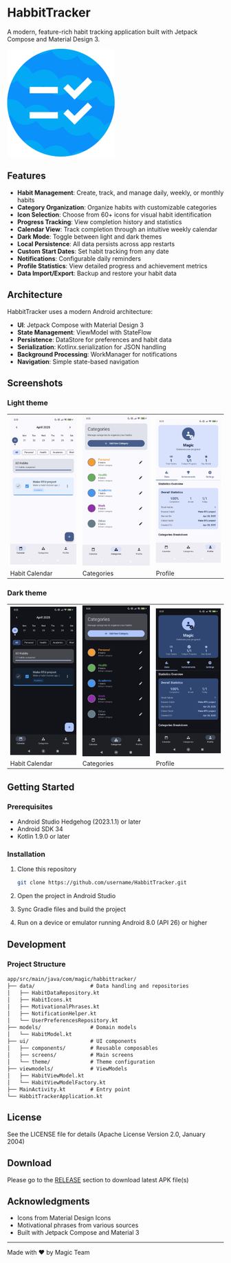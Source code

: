 # HabbitTracker

A modern, feature-rich habit tracking application built with Jetpack Compose and Material Design 3.

![HabbitTracker](https://github.com/oxelmango/habbitTracker/blob/main/images/icon.png?raw=true)

## Features

- **Habit Management**: Create, track, and manage daily, weekly, or monthly habits
- **Category Organization**: Organize habits with customizable categories
- **Icon Selection**: Choose from 60+ icons for visual habit identification
- **Progress Tracking**: View completion history and statistics
- **Calendar View**: Track completion through an intuitive weekly calendar
- **Dark Mode**: Toggle between light and dark themes
- **Local Persistence**: All data persists across app restarts
- **Custom Start Dates**: Set habit tracking from any date
- **Notifications**: Configurable daily reminders
- **Profile Statistics**: View detailed progress and achievement metrics
- **Data Import/Export**: Backup and restore your habit data

## Architecture

HabbitTracker uses a modern Android architecture:

- **UI**: Jetpack Compose with Material Design 3
- **State Management**: ViewModel with StateFlow
- **Persistence**: DataStore for preferences and habit data
- **Serialization**: Kotlinx.serialization for JSON handling
- **Background Processing**: WorkManager for notifications
- **Navigation**: Simple state-based navigation

## Screenshots

### Light theme

<table>
  <tr>
    <td><img src="https://github.com/oxelmango/habbitTracker/blob/main/images/screen1.jpg?raw=true" width="180"/></td>
    <td><img src="https://github.com/oxelmango/habbitTracker/blob/main/images/screen2.jpg?raw=true" width="180"/></td>
    <td><img src="https://github.com/oxelmango/habbitTracker/blob/main/images/screen3.jpg?raw=true" width="180"/></td>
  </tr>
  <tr>
    <td>Habit Calendar</td>
    <td>Categories</td>
    <td>Profile</td>
  </tr>
</table>

### Dark theme

<table>
  <tr>
    <td><img src="https://github.com/oxelmango/habbitTracker/blob/main/images/screen1_dark.jpg?raw=true" width="180"/></td>
    <td><img src="https://github.com/oxelmango/habbitTracker/blob/main/images/screen2_dark.jpg?raw=true" width="180"/></td>
    <td><img src="https://github.com/oxelmango/habbitTracker/blob/main/images/screen3_dark.jpg?raw=true" width="180"/></td>
  </tr>
  <tr>
    <td>Habit Calendar</td>
    <td>Categories</td>
    <td>Profile</td>
  </tr>
</table>

## Getting Started

### Prerequisites

- Android Studio Hedgehog (2023.1.1) or later
- Android SDK 34
- Kotlin 1.9.0 or later

### Installation

1. Clone this repository
   ```bash
   git clone https://github.com/username/HabbitTracker.git
   ```

2. Open the project in Android Studio

3. Sync Gradle files and build the project

4. Run on a device or emulator running Android 8.0 (API 26) or higher

## Development

### Project Structure

```
app/src/main/java/com/magic/habbittracker/
├── data/                  # Data handling and repositories
│   ├── HabitDataRepository.kt
│   ├── HabitIcons.kt
│   ├── MotivationalPhrases.kt
│   ├── NotificationHelper.kt
│   └── UserPreferencesRepository.kt
├── models/                # Domain models
│   └── HabitModel.kt
├── ui/                    # UI components
│   ├── components/        # Reusable composables
│   ├── screens/           # Main screens
│   └── theme/             # Theme configuration
├── viewmodels/            # ViewModels
│   ├── HabitViewModel.kt
│   └── HabitViewModelFactory.kt
├── MainActivity.kt        # Entry point
└── HabbitTrackerApplication.kt
```

## License

See the LICENSE file for details (Apache License Version 2.0, January 2004)

## Download

Please go to the [RELEASE](https://github.com/oxelmango/habbitTracker/releases) section to download latest APK file(s)

## Acknowledgments

- Icons from Material Design Icons
- Motivational phrases from various sources
- Built with Jetpack Compose and Material 3

---

Made with ❤️ by Magic Team

